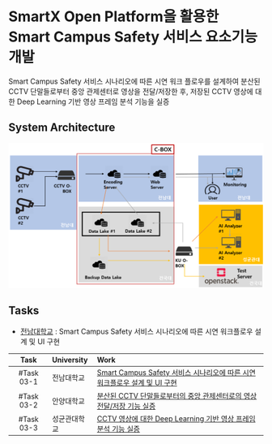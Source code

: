 # SmartX Open Platform을 활용한 Smart Campus Safety 서비스 요소기능 개발


Smart Campus Safety 서비스 시나리오에 따른 시연 워크 플로우를 설계하여 분산된 CCTV 단말들로부터 중앙 관제센터로 영상을 전달/저장한 후, 저장된 CCTV 영상에 대한 Deep Learning 기반 영상 프레임 분석 기능을 실증

## System Architecture
![Architecture](./images/architecture.png)

## Tasks

 * [전남대학교](https://github.com/dudtntdud/Smart-Campus-Safety-Service/tree/master/%5BTask%20%2303-1%5D%20%EC%8B%9C%EC%97%B0%20%EC%9B%8C%ED%81%AC%20%ED%94%8C%EB%A1%9C%EC%9A%B0%20%EB%B0%8F%20UI) : Smart Campus Safety 서비스 시나리오에 따른 시연 워크플로우 설계 및 UI 구현
 
|Task|University|Work|
|:--------:|:---------|:--------|
|#Task 03-1| 전남대학교 |[Smart Campus Safety 서비스 시나리오에 따른 시연 워크플로우 설계 및 UI 구현](https://github.com/dudtntdud/Smart-Campus-Safety-Service/tree/master/%5BTask%20%2303-1%5D%20%EC%8B%9C%EC%97%B0%20%EC%9B%8C%ED%81%AC%20%ED%94%8C%EB%A1%9C%EC%9A%B0%20%EB%B0%8F%20UI)|
|#Task 03-2| 안양대학교 |[분산된 CCTV 단말들로부터의 중앙 관제센터로의 영상 전달/저장 기능 실증](https://github.com/dudtntdud/Smart-Campus-Safety-Service/tree/master/%5BTask%20%2303-2%5D%20CCTV%20Video%20%EC%A0%84%EB%8B%AC%20%EB%B0%8F%20%EC%A0%80%EC%9E%A5)|
|#Task 03-3|성균관대학교|[CCTV 영상에 대한 Deep Learning 기반 영상 프레임 분석 기능 실증](https://github.com/dudtntdud/Smart-Campus-Safety-Service/tree/master/%5BTask%20%2303-3%5D%20Deep%20Learning%20%EA%B8%B0%EB%B0%98%20%EC%98%81%EC%83%81%20%ED%94%84%EB%A0%88%EC%9E%84%20%EB%B6%84%EC%84%9D)|
